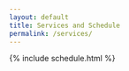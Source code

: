 ```yaml
---
layout: default
title: Services and Schedule
permalink: /services/
---
```


{% include schedule.html %}